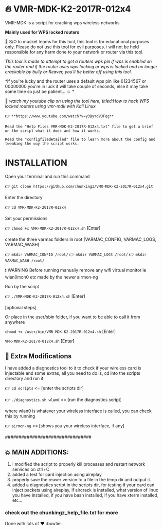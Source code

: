 # :fire: VMR-MDK-K2-2017R-012x4
VMR-MDK is a script for cracking wps wireless networks

**Mainly used for WPS locked routers**

:raised_hands: S/O to musket teams for this tool, this tool is for educational purposes only.
Please do not use this tool for evil purposes.
i will not be held responsible for any harm done to your network or router via this tool.

*This tool is made to attempt to get a routers wps pin if wps is enabled on the router and if the router uses wps locking or wps is locked and no longer crackable by bully or Reaver, you'll be better off using this tool.*

*if you're lucky and the router uses a default wps pin like 01234567 or 00000000 you're in luck it will take couple of seconds, else it may take some time so just be patient... :relaxed: *

:movie_camera: *watch my youtube clip on using the tool here, titled:How to hack WPS locked routers using vmr-mdk with Kali Linux*

:point_right: `**https://www.youtube.com/watch?v=y3ByYdVJFqg**`


`Read the "Help Files VMR-MDK-K2-2017R-012x4.txt" file to get a brief on the script what it does and how it works.`

`Read the "configfiledetailed" file to learn more about the config and tweaking the way the script works.`

# INSTALLATION
Open your terminal and run this command

:point_right: `git clone https://github.com/chunkingz/VMR-MDK-K2-2017R-012x4.git`     

Enter the directory
	
:point_right: `cd VMR-MDK-K2-2017R-012x4`
	
Set your permissions

:point_right: `chmod +x VMR-MDK-K2-2017R-012x4.sh`  [Enter]
	
create the three varmac folders in root [VARMAC_CONFIG, VARMAC_LOGS, VARMAC_WASH]
	
:point_right: `mkdir VARMAC_CONFIG /root/`
:point_right: `mkdir VARMAC_LOGS /root/`
:point_right: `mkdir VARMAC_WASH /root/`

:exclamation: WARNING Before running manually remove any wifi virtual monitor ie wlan0mon0 etc made by the newer airmon-ng

Run by the script 
	
:point_right: `./VMR-MDK-K2-2017R-012x4.sh`  [Enter]

[optional steps]
	
Or place in the user/sbin folder, if you want to be able to call it from anywhere

`chmod +x /user/bin/VMR-MDK-K2-2017R-012x4.sh`  [Enter]

`VMR-MDK-K2-2017R-012x4.sh`   [Enter]

     	

## :rocket: Extra Modifications
I have added a diagnostics tool to it to check if your wireless card is injectable and some extras, all you need to do is, cd into the scripts directory and run it

:point_right: `cd scripts`   <= [enter the scripts dir]

:point_right: `./diagnostics.sh wlan0`    <= [run the diagnostics script]

where wlan0 is whatever your wireless interface is called, you can check this by running

:point_right: `airmon-ng`     <= [shows you your wireless interface, if any]


################################
## :boom: MAIN ADDITIONS:

1. I modified the script to properly kill processes and restart network services on ctrl+C
2. added a test for card injection using aireplay
3. properly save the reaver version to a file in the temp dir and output it.
4. added a diagnostics script in the scripts dir, for testing if your card can inject packets using aireplay, if aircrack is installed, what version of linux you have installed, if you have bash installed, if you have xterm installed, etc...

### check out the chunkingz_help_file.txt for more

Done with lots of :heart: :bowtie: 
